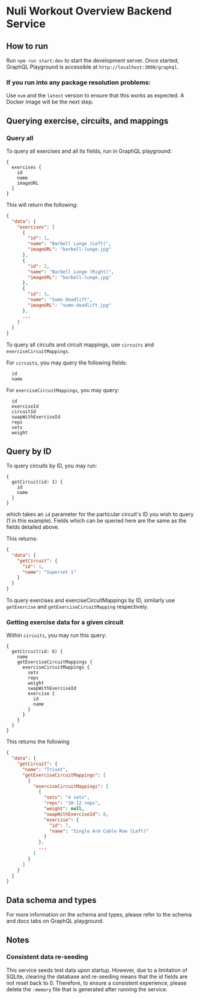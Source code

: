 # Nuli Workout Overview Backend Service

## How to run

Run `npm run start:dev` to start the development server. Once started, GraphQL Playground is accessible at `http://localhost:3000/graphql`.

### If you run into any package resolution problems:

Use `nvm` and the `latest` version to ensure that this works as expected. A Docker image will be the next step.

## Querying exercise, circuits, and mappings

### Query all

To query all exercises and all its fields, run in GraphQL playground:

```gql
{
  exercises {
    id
    name
    imageURL
  }
}
```

This will return the following:

```json
{
  "data": {
    "exercises": [
      {
        "id": 1,
        "name": "Barbell Lunge (Left)",
        "imageURL": "barbell-lunge.jpg"
      },
      {
        "id": 2,
        "name": "Barbell Lunge (Right)",
        "imageURL": "barbell-lunge.jpg"
      },
      {
        "id": 3,
        "name": "Sumo Deadlift",
        "imageURL": "sumo-deadlift.jpg"
      },
      ...
    ]
  }
}
```

To query all circuits and circuit mappings, use `circuits` and `exerciseCircuitMappings`.

For `circuits`, you may query the following fields:

```
  id
  name
```

For `exerciseCircuitMappings`, you may query:

```
  id
  exerciseId
  circuitId
  swapWithExerciseId
  reps
  sets
  weight
```

## Query by ID

To query circuits by ID, you may run:

```gql
{
  getCircuit(id: 1) {
    id
    name
  }
}
```

which takes an `id` parameter for the particular circuit's ID you wish to query (1 in this example). Fields which can be queried here are the same as the fields detailed above.

This returns:

```json
{
  "data": {
    "getCircuit": {
      "id": 1,
      "name": "Superset 1"
    }
  }
}
```

To query exercises and exerciseCircuitMappings by ID, similarly use `getExercise` and `getExerciseCircuitMapping` respectively.

### Getting exercise data for a given circuit

Within `circuits`, you may run this query:

```gql
{
  getCircuit(id: 6) {
    name
    getExerciseCircuitMappings {
      exerciseCircuitMappings {
        sets
        reps
        weight
        swapWithExerciseId
        exercise {
          id
          name
        }
      }
    }
  }
}
```

This returns the following

```json
{
  "data": {
    "getCircuit": {
      "name": "Triset",
      "getExerciseCircuitMappings": [
        {
          "exerciseCircuitMappings": [
            {
              "sets": "4 sets",
              "reps": "10-12 reps",
              "weight": null,
              "swapWithExerciseId": 8,
              "exercise": {
                "id": 7,
                "name": "Single Arm Cable Row (Left)"
              }
            },
            ...
          ]
        }
      ]
    }
  }
}
```

## Data schema and types

For more information on the schema and types, please refer to the schema and docs tabs on GraphQL playground.

## Notes

### Consistent data re-seeding

This service seeds test data upon startup. However, due to a limitation of SQLite, clearing the database and re-seeding means that the id fields are not reset back to 0. Therefore, to ensure a consistent experience, please delete the `:memory` file that is generated after running the service.
